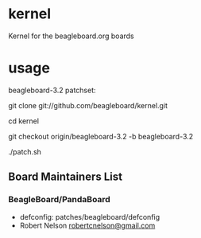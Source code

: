 kernel
======

Kernel for the beagleboard.org boards

usage
======

beagleboard-3.2 patchset:

git clone git://github.com/beagleboard/kernel.git

cd kernel

git checkout origin/beagleboard-3.2 -b beagleboard-3.2

./patch.sh

Board Maintainers List
---------------------

### BeagleBoard/PandaBoard
* defconfig: patches/beagleboard/defconfig
* Robert Nelson <robertcnelson@gmail.com>
